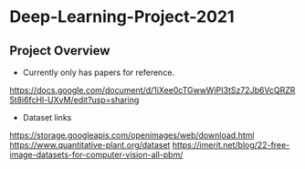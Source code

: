 # Deep-Learning-Project-2021

## Project Overview

* Currently only has papers for reference. 

https://docs.google.com/document/d/1iXee0cTGwwWjPI3tSz72Jb6VcQRZR5t8i6fcHl-UXvM/edit?usp=sharing

* Dataset links 

https://storage.googleapis.com/openimages/web/download.html
https://www.quantitative-plant.org/dataset
https://imerit.net/blog/22-free-image-datasets-for-computer-vision-all-pbm/


